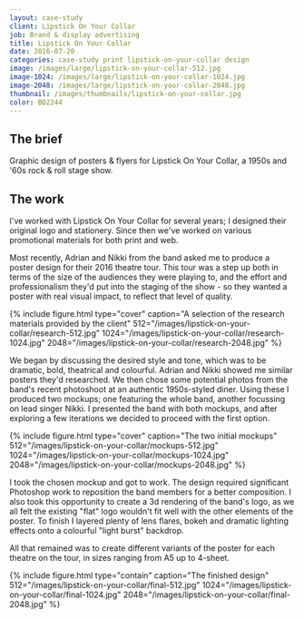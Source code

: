 ```yaml
---
layout: case-study
client: Lipstick On Your Collar
job: Brand & display advertising
title: Lipstick On Your Collar
date: 2016-07-20
categories: case-study print lipstick-on-your-collar design
image: /images/large/lipstick-on-your-collar-512.jpg
image-1024: /images/large/lipstick-on-your-collar-1024.jpg
image-2048: /images/large/lipstick-on-your-collar-2048.jpg
thumbnail: /images/thumbnails/lipstick-on-your-collar.jpg
color: BD2244
---
```

## The brief
Graphic design of posters & flyers for Lipstick On Your Collar, a 1950s and '60s rock & roll stage show. 

## The work
I've worked with Lipstick On Your Collar for several years; I designed their original logo and stationery. Since then we've worked on various promotional materials for both print and web.

Most recently, Adrian and Nikki from the band asked me to produce a poster design for their 2016 theatre tour. This tour was a step up both in terms of the size of the audiences they were playing to, and the effort and professionalism they'd put into the staging of the show - so they wanted a poster with real visual impact, to reflect that level of quality.

{%
include figure.html
type="cover"
caption="A selection of the research materials provided by the client"
512="/images/lipstick-on-your-collar/research-512.jpg"
1024="/images/lipstick-on-your-collar/research-1024.jpg"
2048="/images/lipstick-on-your-collar/research-2048.jpg"
%}

We began by discussing the desired style and tone, which was to be dramatic, bold, theatrical and colourful. Adrian and Nikki showed me similar posters they'd researched. We then chose some potential photos from the band's recent photoshoot at an authentic 1950s-styled diner. Using these I produced two mockups; one featuring the whole band, another focussing on lead singer Nikki. I presented the band with both mockups, and after exploring a few iterations we decided to proceed with the first option.

{%
include figure.html
type="cover"
caption="The two initial mockups"
512="/images/lipstick-on-your-collar/mockups-512.jpg"
1024="/images/lipstick-on-your-collar/mockups-1024.jpg"
2048="/images/lipstick-on-your-collar/mockups-2048.jpg"
%}

I took the chosen mockup and got to work. The design required significant Photoshop work to reposition the band members for a better composition. I also took this opportunity to create a 3d rendering of the band's logo, as we all felt the existing "flat" logo wouldn't fit well with the other elements of the poster. To finish I layered plenty of lens flares, bokeh and dramatic lighting effects onto a colourful "light burst" backdrop.

All that remained was to create different variants of the poster for each theatre on the tour, in sizes ranging from A5 up to 4-sheet.

{%
include figure.html
type="contain"
caption="The finished design"
512="/images/lipstick-on-your-collar/final-512.jpg"
1024="/images/lipstick-on-your-collar/final-1024.jpg"
2048="/images/lipstick-on-your-collar/final-2048.jpg"
%}